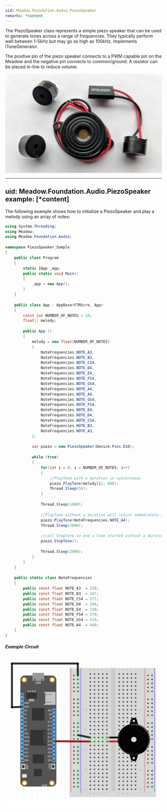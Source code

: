 ```yaml
---
uid: Meadow.Foundation.Audio.PiezoSpeaker
remarks: *content
---
```


The PiezoSpeaker class represents a simple piezo speaker that can be used to generate tones across a range of frequencies. They typically perform well between 1-5kHz but may go as high as 100kHz. Implements IToneGenerator.

The positive pin of the piezo speaker connects to a PWM capable pin on the Meadow and the negative pin connects to common/ground. A resistor can be placed in-line to reduce volume.

![](../../API_Assets/Meadow.Foundation.Audio.PiezoSpeaker/img_PiezoSpeaker.jpg)

---
uid: Meadow.Foundation.Audio.PiezoSpeaker
example: [*content]
---

The following example shows how to initialize a PiezoSpeaker and play a melody using an array of notes:

```csharp
using System.Threading;
using Meadow;
using Meadow.Foundation.Audio;

namespace PiezoSpeaker_Sample
{
    public class Program
    {
        static IApp _app; 
        public static void Main()
        {
            _app = new App();
        }
    }
    
    public class App : AppBase<F7Micro, App>
    {
        const int NUMBER_OF_NOTES = 16;
        float[] melody;

        public App ()
        {
            melody = new float[NUMBER_OF_NOTES] 
            {
                NoteFrequencies.NOTE_A3,
                NoteFrequencies.NOTE_B3,
                NoteFrequencies.NOTE_CS4,
                NoteFrequencies.NOTE_D4,
                NoteFrequencies.NOTE_E4,
                NoteFrequencies.NOTE_FS4,
                NoteFrequencies.NOTE_GS4,
                NoteFrequencies.NOTE_A4,
                NoteFrequencies.NOTE_A4,
                NoteFrequencies.NOTE_GS4,
                NoteFrequencies.NOTE_FS4,
                NoteFrequencies.NOTE_E4,
                NoteFrequencies.NOTE_D4,
                NoteFrequencies.NOTE_CS4,
                NoteFrequencies.NOTE_B3,
                NoteFrequencies.NOTE_A3,
            };

            var piezo = new PiezoSpeaker(Device.Pins.D10);

            while (true)
            {
                for(int i = 0; i < NUMBER_OF_NOTES; i++)
                {
                    //PlayTone with a duration in synchronous
                    piezo.PlayTone(melody[i], 600);
                    Thread.Sleep(50);
                }
                
                Thread.Sleep(1000);

                //PlayTone without a duration will return immediately and play the tone
                piezo.PlayTone(NoteFrequencies.NOTE_A4);
                Thread.Sleep(2000);

                //call StopTone to end a tone started without a duration
                piezo.StopTone();

                Thread.Sleep(2000);
            }
        }
    }

    public static class NoteFrequencies
    {
        public const float NOTE_A3  = 220;
        public const float NOTE_B3  = 247;
        public const float NOTE_CS4 = 277;
        public const float NOTE_D4  = 294;
        public const float NOTE_E4  = 330;
        public const float NOTE_FS4 = 370;
        public const float NOTE_GS4 = 415;
        public const float NOTE_A4  = 440;
    }
}
```

##### Example Circuit

![](../../API_Assets/Meadow.Foundation.Audio.PiezoSpeaker/PiezoSpeaker.svg)